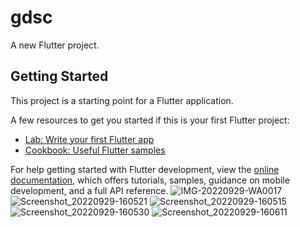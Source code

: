 # gdsc

A new Flutter project.

## Getting Started

This project is a starting point for a Flutter application.

A few resources to get you started if this is your first Flutter project:

- [Lab: Write your first Flutter app](https://docs.flutter.dev/get-started/codelab)
- [Cookbook: Useful Flutter samples](https://docs.flutter.dev/cookbook)

For help getting started with Flutter development, view the
[online documentation](https://docs.flutter.dev/), which offers tutorials,
samples, guidance on mobile development, and a full API reference.
![IMG-20220929-WA0017](https://user-images.githubusercontent.com/97787935/193209275-755d78c8-df86-4e3b-97db-9913faed0056.jpg)
![Screenshot_20220929-160521](https://user-images.githubusercontent.com/97787935/193209311-7ce32f16-788c-4bc1-bf8b-33ce254da20f.png)
![Screenshot_20220929-160515](https://user-images.githubusercontent.com/97787935/193209348-4c4891de-34eb-45ea-ab58-02cbae8979fc.png)
![Screenshot_20220929-160530](https://user-images.githubusercontent.com/97787935/193209381-109f404e-4fff-4cf0-bb5d-b1594450615a.png)
![Screenshot_20220929-160611](https://user-images.githubusercontent.com/97787935/193209406-727edf3c-441e-4976-bbd5-4b2d5937ee12.png)
